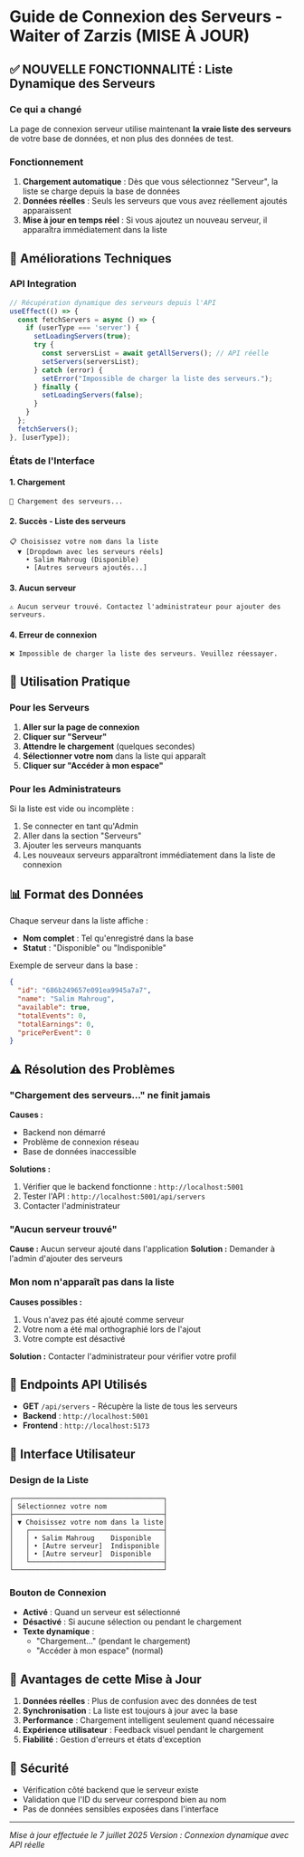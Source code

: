 # Guide de Connexion des Serveurs - Waiter of Zarzis (MISE À JOUR)

## ✅ NOUVELLE FONCTIONNALITÉ : Liste Dynamique des Serveurs

### Ce qui a changé

La page de connexion serveur utilise maintenant **la vraie liste des serveurs** de votre base de données, et non plus des données de test.

### Fonctionnement

1. **Chargement automatique** : Dès que vous sélectionnez "Serveur", la liste se charge depuis la base de données
2. **Données réelles** : Seuls les serveurs que vous avez réellement ajoutés apparaissent
3. **Mise à jour en temps réel** : Si vous ajoutez un nouveau serveur, il apparaîtra immédiatement dans la liste

## 🔧 Améliorations Techniques

### API Integration
```typescript
// Récupération dynamique des serveurs depuis l'API
useEffect(() => {
  const fetchServers = async () => {
    if (userType === 'server') {
      setLoadingServers(true);
      try {
        const serversList = await getAllServers(); // API réelle
        setServers(serversList);
      } catch (error) {
        setError("Impossible de charger la liste des serveurs.");
      } finally {
        setLoadingServers(false);
      }
    }
  };
  fetchServers();
}, [userType]);
```

### États de l'Interface

#### 1. Chargement
```
🔄 Chargement des serveurs...
```

#### 2. Succès - Liste des serveurs
```
📋 Choisissez votre nom dans la liste
  ▼ [Dropdown avec les serveurs réels]
    • Salim Mahroug (Disponible)
    • [Autres serveurs ajoutés...]
```

#### 3. Aucun serveur
```
⚠️ Aucun serveur trouvé. Contactez l'administrateur pour ajouter des serveurs.
```

#### 4. Erreur de connexion
```
❌ Impossible de charger la liste des serveurs. Veuillez réessayer.
```

## 🚀 Utilisation Pratique

### Pour les Serveurs

1. **Aller sur la page de connexion**
2. **Cliquer sur "Serveur"**
3. **Attendre le chargement** (quelques secondes)
4. **Sélectionner votre nom** dans la liste qui apparaît
5. **Cliquer sur "Accéder à mon espace"**

### Pour les Administrateurs

Si la liste est vide ou incomplète :
1. Se connecter en tant qu'Admin
2. Aller dans la section "Serveurs"
3. Ajouter les serveurs manquants
4. Les nouveaux serveurs apparaîtront immédiatement dans la liste de connexion

## 📊 Format des Données

Chaque serveur dans la liste affiche :
- **Nom complet** : Tel qu'enregistré dans la base
- **Statut** : "Disponible" ou "Indisponible"

Exemple de serveur dans la base :
```json
{
  "id": "686b249657e091ea9945a7a7",
  "name": "Salim Mahroug",
  "available": true,
  "totalEvents": 0,
  "totalEarnings": 0,
  "pricePerEvent": 0
}
```

## ⚠️ Résolution des Problèmes

### "Chargement des serveurs..." ne finit jamais
**Causes :**
- Backend non démarré
- Problème de connexion réseau
- Base de données inaccessible

**Solutions :**
1. Vérifier que le backend fonctionne : `http://localhost:5001`
2. Tester l'API : `http://localhost:5001/api/servers`
3. Contacter l'administrateur

### "Aucun serveur trouvé"
**Cause :** Aucun serveur ajouté dans l'application
**Solution :** Demander à l'admin d'ajouter des serveurs

### Mon nom n'apparaît pas dans la liste
**Causes possibles :**
1. Vous n'avez pas été ajouté comme serveur
2. Votre nom a été mal orthographié lors de l'ajout
3. Votre compte est désactivé

**Solution :** Contacter l'administrateur pour vérifier votre profil

## 🔗 Endpoints API Utilisés

- **GET** `/api/servers` - Récupère la liste de tous les serveurs
- **Backend** : `http://localhost:5001`
- **Frontend** : `http://localhost:5173`

## 📱 Interface Utilisateur

### Design de la Liste

```
┌─────────────────────────────────────┐
│ Sélectionnez votre nom              │
├─────────────────────────────────────┤
│ ▼ Choisissez votre nom dans la liste│
│   ┌─────────────────────────────────┤
│   │ • Salim Mahroug    Disponible   │
│   │ • [Autre serveur]  Indisponible │
│   │ • [Autre serveur]  Disponible   │
│   └─────────────────────────────────┤
└─────────────────────────────────────┘
```

### Bouton de Connexion

- **Activé** : Quand un serveur est sélectionné
- **Désactivé** : Si aucune sélection ou pendant le chargement
- **Texte dynamique** :
  - "Chargement..." (pendant le chargement)
  - "Accéder à mon espace" (normal)

## 🎯 Avantages de cette Mise à Jour

1. **Données réelles** : Plus de confusion avec des données de test
2. **Synchronisation** : La liste est toujours à jour avec la base
3. **Performance** : Chargement intelligent seulement quand nécessaire
4. **Expérience utilisateur** : Feedback visuel pendant le chargement
5. **Fiabilité** : Gestion d'erreurs et états d'exception

## 🔐 Sécurité

- Vérification côté backend que le serveur existe
- Validation que l'ID du serveur correspond bien au nom
- Pas de données sensibles exposées dans l'interface

---

*Mise à jour effectuée le 7 juillet 2025*
*Version : Connexion dynamique avec API réelle*
